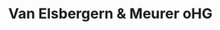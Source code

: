 ---
title: "Van Elsbergern & Meurer oHG"
url: /meckenheim/van-elsbergern-und-meurer-ohg/
shop: Autowerkstatt
---